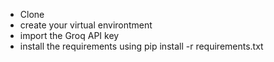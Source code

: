 - Clone
- create your virtual environtment
- import the Groq API key
- install the requirements using pip install -r requirements.txt
